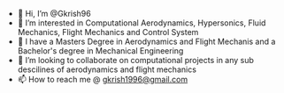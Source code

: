 - 👋 Hi, I’m @Gkrish96
- 👀 I’m interested in Computational Aerodynamics, Hypersonics, Fluid Mechanics, Flight Mechanics and Control System
- 🌱 I have a Masters Degree in Aerodynamics and Flight Mechanis and a Bachelor's degree in Mechanical Engineering
- 💞️ I’m looking to collaborate on computational projects in any sub descilines of aerodynamics and flight mechanics
- 📫 How to reach me @ gkrish1996@gmail.com

<!---
Gkrish96/Gkrish96 is a ✨ special ✨ repository because its `README.md` (this file) appears on your GitHub profile.
You can click the Preview link to take a look at your changes.
--->
